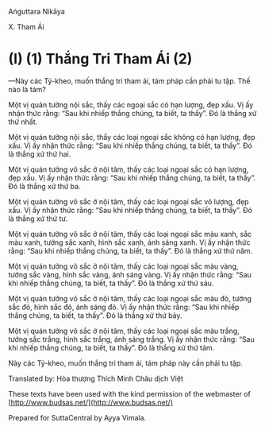  

Aṅguttara Nikāya

X. Tham Ái

# (I) (1) Thắng Tri Tham Ái (2)

—Này các Tỷ-kheo, muốn thắng tri tham ái, tám pháp cần phải tu tập. Thế nào là tám?

Một vị quán tưởng nội sắc, thấy các ngoại sắc có hạn lượng, đẹp xấu. Vị ấy nhận thức rằng: “Sau khi nhiếp thắng chúng, ta biết, ta thấy”. Ðó là thắng xứ thứ nhất.

Một vị quán tưởng nội sắc, thấy các loại ngoại sắc không có hạn lượng, đẹp xấu. Vị ấy nhận thức rằng: “Sau khi nhiếp thắng chúng, ta biết, ta thấy”. Ðó là thắng xứ thứ hai.

Một vị quán tưởng vô sắc ở nội tâm, thấy các loại ngoại sắc có hạn lượng, đẹp xấu. Vị ấy nhận thức rằng: “Sau khi nhiếp thắng chúng, ta biết, ta thấy”. Ðó là thắng xứ thứ ba.

Một vị quán tưởng vô sắc ở nội tâm, thấy các loại ngoại sắc vô lượng, đẹp xấu. Vị ấy nhận thức rằng: “Sau khi nhiếp thắng chúng, ta biết, ta thấy”. Ðó là thắng xứ thứ tư.

Một vị quán tưởng vô sắc ở nội tâm, thấy các loại ngoại sắc màu xanh, sắc màu xanh, tướng sắc xanh, hình sắc xanh, ánh sáng xanh. Vị ấy nhận thức rằng: “Sau khi nhiếp thắng chúng, ta biết, ta thấy”. Ðó là thắng xứ thứ năm.

Một vị quán tưởng vô sắc ở nội tâm, thấy các loại ngoại sắc màu vàng, tướng sắc vàng, hình sắc vàng, ánh sáng vàng. Vị ấy nhận thức rằng: “Sau khi nhiếp thắng chúng, ta biết, ta thấy”. Ðó là thắng xứ thứ sáu.

Một vị quán tưởng vô sắc ở nội tâm, thấy các loại ngoại sắc màu đỏ, tướng sắc đỏ, hình sắc đỏ, ánh sáng đỏ. Vị ấy nhận thức rằng: “Sau khi nhiếp thắng chúng, ta biết, ta thấy”. Ðó là thắng xứ thứ bảy.

Một vị quán tưởng vô sắc ở nội tâm, thấy các loại ngoại sắc màu trắng, tướng sắc trắng, hình sắc trắng, ánh sáng trắng. Vị ấy nhận thức rằng: “Sau khi nhiếp thắng chúng, ta biết, ta thấy”. Ðó là thắng xứ thứ tám.

Này các Tỷ-kheo, muốn thắng tri tham ái, tám pháp này cần phải tu tập.

Translated by: Hòa thượng Thích Minh Châu dịch Việt

These texts have been used with the kind permission of the webmaster of [http://www.budsas.net/](http://www.budsas.net/)

Prepared for SuttaCentral by Ayya Vimala.